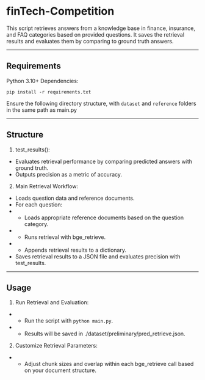 # finTech-Competition

This script retrieves answers from a knowledge base in finance, insurance, and FAQ categories based on provided questions. It saves the retrieval results and evaluates them by comparing to ground truth answers.

---
## Requirements

Python 3.10+
Dependencies:

```
pip install -r requirements.txt
```

Ensure the following directory structure, with `dataset` and `reference` folders in the same path as main.py

---
## Structure

1. test_results():
- Evaluates retrieval performance by comparing predicted answers with ground truth.
- Outputs precision as a metric of accuracy.

2. Main Retrieval Workflow:
- Loads question data and reference documents.
- For each question:
- - Loads appropriate reference documents based on the question category.
- - Runs retrieval with bge_retrieve.
- - Appends retrieval results to a dictionary.
- Saves retrieval results to a JSON file and evaluates precision with test_results.
---

## Usage

1. Run Retrieval and Evaluation:
- - Run the script with `python main.py`.
- - Results will be saved in ./dataset/preliminary/pred_retrieve.json.
2. Customize Retrieval Parameters:
- - Adjust chunk sizes and overlap within each bge_retrieve call based on your document structure.

